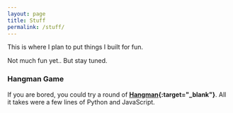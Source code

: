 ```yaml
---
layout: page
title: Stuff
permalink: /stuff/
---
```

This is where I plan to put things I built for fun.

Not much fun yet.. But stay tuned.

### Hangman Game

If you are bored, you could try a round of **[Hangman](http://xiaoxiaowang87hangmangame.us/){:target="_blank"}**. All it takes were a few lines of Python and JavaScript.
